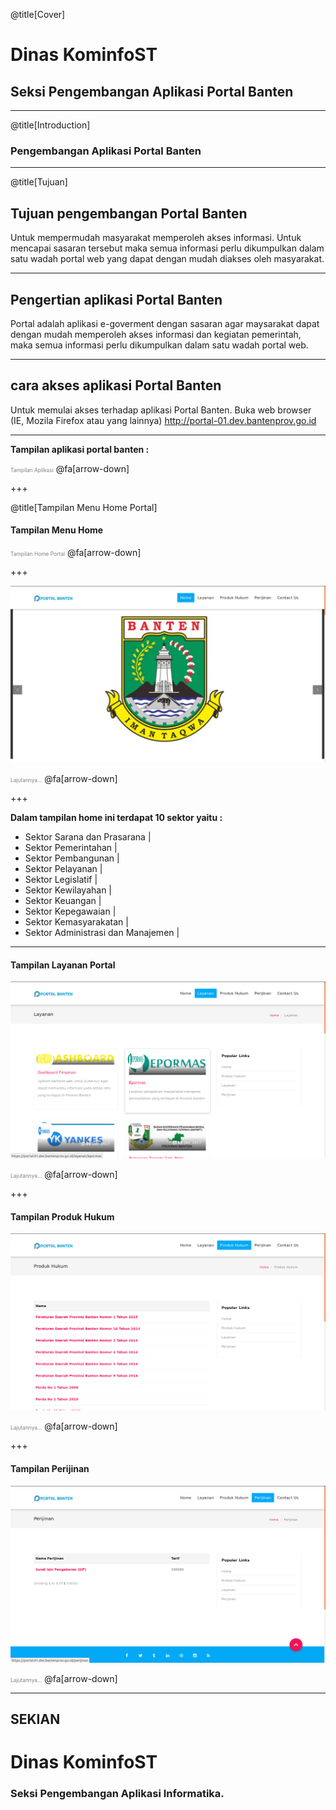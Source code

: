 @title[Cover]

# Dinas <span class="gold">KominfoST</span>

## Seksi Pengembangan Aplikasi <span class="gold">Portal Banten</span>

---

@title[Introduction]

### Pengembangan Aplikasi <span class="gold">Portal Banten</span>

---

@title[Tujuan]

## Tujuan pengembangan <span class="gold">Portal Banten</span> 
Untuk mempermudah masyarakat memperoleh akses informasi. Untuk mencapai sasaran tersebut maka semua informasi perlu dikumpulkan dalam satu wadah portal web yang dapat dengan mudah diakses oleh masyarakat.

---

## Pengertian aplikasi <span class="gold">Portal Banten</span> 
Portal adalah aplikasi e-goverment dengan sasaran agar maysarakat dapat dengan mudah memperoleh akses informasi dan kegiatan pemerintah, maka semua informasi perlu dikumpulkan dalam satu wadah portal web.

---

## cara akses aplikasi <span class="gold">Portal Banten</span>
Untuk memulai akses terhadap aplikasi Portal Banten. Buka web browser (IE, Mozila Firefox atau yang lainnya) http://portal-01.dev.bantenprov.go.id 

---

**Tampilan aplikasi portal banten :**  

<span style="font-size:0.6em; color:gray">Tampilan Aplikasi</span>
@fa[arrow-down]

+++

@title[Tampilan Menu Home Portal]

#### Tampilan Menu Home

<span style="font-size:0.6em; color:gray">Tampilan Home <span class="gold">Portal</span></span>
@fa[arrow-down]

+++

![Tampilan utama portal](/assets/image/tampilan-awal-portal.png)

<span style="font-size:0.6em; color:gray">Lajutannya...</span>
@fa[arrow-down]

+++

**Dalam tampilan home ini terdapat 10 sektor yaitu :** 
- Sektor Sarana dan Prasarana |
- Sektor Pemerintahan |
- Sektor Pembangunan |
- Sektor Pelayanan |
- Sektor Legislatif |
- Sektor Kewilayahan |
- Sektor Keuangan |
- Sektor Kepegawaian |
- Sektor Kemasyarakatan |
- Sektor Administrasi dan Manajemen |

---

#### Tampilan Layanan Portal

![Tampilan layanan portal](/assets/image/tampilan-layanan-portal.png)

<span style="font-size:0.6em; color:gray">Lajutannya...</span>
@fa[arrow-down]

+++

#### Tampilan Produk Hukum

![Tampilan produk hukum ](/assets/image/tampilan-produk-hukum.png)

<span style="font-size:0.6em; color:gray">Lajutannya...</span>
@fa[arrow-down]

+++

#### Tampilan Perijinan

![Tampilan perijinan](/assets/image/tampilan-perijinan.png)

<span style="font-size:0.6em; color:gray">Lajutannya...</span>
@fa[arrow-down]

---

## SEKIAN
# Dinas <span class="gold">KominfoST</span>

### Seksi Pengembangan Aplikasi Informatika.

